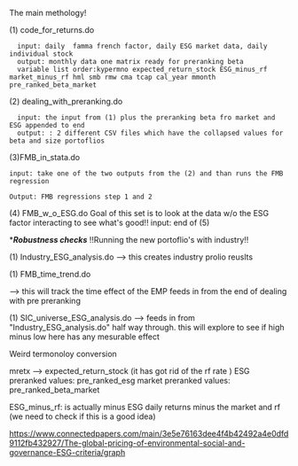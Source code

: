 The main methology!


(1) code_for_returns.do

      input: daily  famma french factor, daily ESG market data, daily individual stock
      output: monthly data one matrix ready for preranking beta
      variable list order:kypermno expected_return_stock ESG_minus_rf market_minus_rf hml smb rmw cma tcap cal_year mmonth pre_ranked_beta_market



(2) dealing_with_preranking.do

      input: the input from (1) plus the preranking beta fro market and ESG appended to end
      output: : 2 different CSV files which have the collapsed values for beta and size portoflios


(3)FMB_in_stata.do

    input: take one of the two outputs from the (2) and than runs the FMB regression

    Output: FMB regressions step 1 and 2

(4) FMB_w_o_ESG.do
      Goal of this set is to look at the data w/o the ESG factor interacting to see what's good!!
      input: end of (5)



****Robustness checks***
!!Running the new portoflio's with industry!!

(1) Industry_ESG_analysis.do
--> this creates industry prolio reuslts

(1) FMB_time_trend.do

--> this will track the time effect of the EMP feeds in from the end of dealing with pre preranking

(1) SIC_universe_ESG_analysis.do
--> feeds in from  "Industry_ESG_analysis.do" half way through. this will explore to see if high minus low here has any mesurable effect





Weird termonoloy conversion

   mretx --> expected_return_stock (it has got rid of the rf rate )
   ESG preranked values: pre_ranked_esg
   market preranked values: pre_ranked_beta_market


   ESG_minus_rf: is actually minus ESG daily returns minus the market and rf (we need to check if this is a good idea)

   https://www.connectedpapers.com/main/3e5e76163dee4f4b42492a4e0dfd9112fb432927/The-global-pricing-of-environmental-social-and-governance-ESG-criteria/graph
